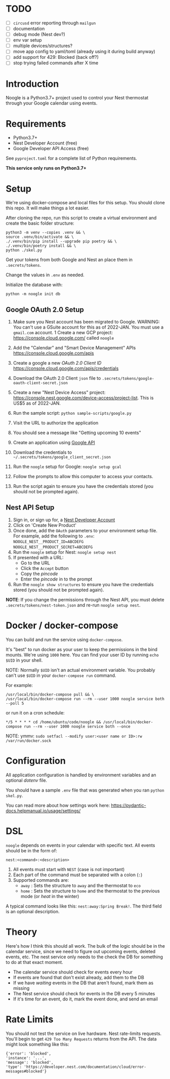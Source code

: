 # TODO

- [ ] `circusd` error reporting through `mailgun`
- [ ] documentation
- [ ] debug mode (Nest dev?)
- [ ] env var setup
- [ ] multiple devices/structures?
- [ ] move app config to yaml/toml (already using it during build anyway)
- [ ] add support for 429: Blocked (back off?)
- [ ] stop trying failed commands after X time
 
# Introduction
Noogle is a Python3.7+ project used to control your Nest thermostat through your Google calendar using events.

# Requirements

*   Python3.7+
*   Nest Developer Account (free)
*   Google Developer API Access (free)

See `pyproject.toml` for a complete list of Python requirements.

**This service only runs on Python3.7+**

# Setup

We're using docker-compose and local files for this setup.  You should clone this repo.  It will make things a lot easier.

After cloning the repo, run this script to create a virtual environment and create the basic folder structure:
```
python3 -m venv --copies .venv && \
source .venv/bin/activate && \
./.venv/bin/pip install --upgrade pip poetry && \
./.venv/bin/poetry install && \
python ./skel.py
```
Get your tokens from both Google and Nest an place them in `.secrets/tokens`.

Change the values in `.env` as needed.

Initialize the database with:
```
python -m noogle init db
```

## Google OAuth 2.0 Setup

1.  Make sure you Nest account has been migrated to Google.
    WARNING: You can't use a GSuite account for this as of 2022-JAN.  You must use a `gmail.com` account.
1   Create a new GCP project: https://console.cloud.google.com/ called `noogle`
1.  Add the "Calendar" and "Smart Device Management" APIs https://console.cloud.google.com/apis
1.  Create a google a new _OAuth 2.0 Client ID_ https://console.cloud.google.com/apis/credentials
1.  Download the OAuth 2.0 Client `json` file to `.secrets/tokens/google-oauth-client-secret.json`
1.  Create a new "Nest Device Access" project: https://console.nest.google.com/device-access/project-list.  This is US$5 as of 2022-JAN.
1.  Run the sample script: `python sample-scripts/google.py`
1.  Visit the URL to authorize the application
1.  You should see a message like "Getting upcoming 10 events"


1.  Create an application using [Google API](https://console.developers.google.com/flownest-token.jsons/enableapi?apiid=calendar&pli=1)
1.  Download the credentials to `~/.secrets/tokens/google_client_secret.json`
1.  Run the `noogle` setup for Google: `noogle setup gcal`
1.  Follow the prompts to allow this computer to access your contacts.
1.  Run the script again to ensure you have the credentials stored (you should not
    be prompted again).

## Nest API Setup

1.  Sign in, or sign up for, a [Nest Developer Account](https://developers.nest.com/)
1.  Click on 'Create New Product'
1.  Once done, add the `OAuth` parameters to your environment setup file.  For example, add the following to `.env`:  
    `NOOGLE_NEST__PRODUCT_ID=ABCDEFG`  
    `NOOGLE_NEST__PRODUCT_SECRET=ABCDEFG`  
1.  Run the `noogle` setup for Nest: `noogle setup nest`
1.  If presented with a URL:
    *   Go to the URL
    *   Click the `Accept` button
    *   Copy the *pincode*
    *   Enter the *pincode* in to the prompt
1.  Run the `noogle show structures` to ensure you have the credentials stored (you should not be prompted again).

**NOTE**: If you change the permissions through the Nest API, you must delete `.secrets/tokens/nest-token.json` and re-run `noogle setup nest`.

# Docker / docker-compose

You can build and run the service using `docker-compose`.

It's "best" to run docker as your user to keep the permissions in the bind mounts.  We're using `1000` here.  You can find your user ID by running `echo $UID` in your shell.

NOTE: Normally `$UID` isn't an actual environment variable.  You probably can't use `$UID` in your `docker-compose run` command.

For example:
```
/usr/local/bin/docker-compose pull && \
/usr/local/bin/docker-compose run --rm --user 1000 noogle service both --poll 5
 ```

or run it on a cron schedule:
```
*/5 * * * * cd /home/ubuntu/code/noogle && /usr/local/bin/docker-compose run --rm --user 1000 noogle service both --once
```

NOTE: ymmv: `sudo setfacl --modify user:<user name or ID>:rw /var/run/docker.sock`

# Configuration

All application configuration is handled by environment variables and an optional _dotenv_ file.

You should have a sample `.env` file that was generated when you ran `python skel.py`.

You can read more about how settings work here: https://pydantic-docs.helpmanual.io/usage/settings/

# DSL
`noogle` depends on events in your calendar with specific text.  All events should be in the form of:

    nest:<command>:<description>

1.  All events must start with `NEST` (case is not important)
1.  Each part of the command must be separated with a colon (`:`)
1.  Supported commands are:
    *   `away` : Sets the structure to `away` and the thermostat to `eco`
    *   `home` : Sets the structure to `home` and the thermostat to the previous mode (or _heat_ in the winter)

A typical command looks like this: `nest:away:Spring Break!`.  The third field
is an optional description.

# Theory
Here's how I think this should all work.  The bulk of the logic should be in the calendar service, since we need to figure out upcoming events, deleted events, etc.  The nest service only needs to the check the DB for something to do at that exact moment.

*   The calendar service should check for events every hour
*   If events are found that don't exist already, add them to the DB
*   If we have *waiting* events in the DB that aren't found, mark them as missing
*   The Nest service should check for events in the DB every 5 minutes
*   If it's time for an event, do it, mark the event done, and send an email

# Rate Limits
You should not test the service on live hardware.  Nest rate-limits requests.  You'll begin to get `429 Too Many Requests` returns from the API.  The data might look something like this:

    {'error': 'blocked',
    'instance': '...',
    'message': 'blocked',
    'type': 'https://developer.nest.com/documentation/cloud/error-messages#blocked'}
